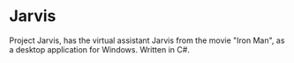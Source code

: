 # Jarvis
Project Jarvis, has the virtual assistant Jarvis from the movie "Iron Man", as a desktop application for Windows. Written in C#.
